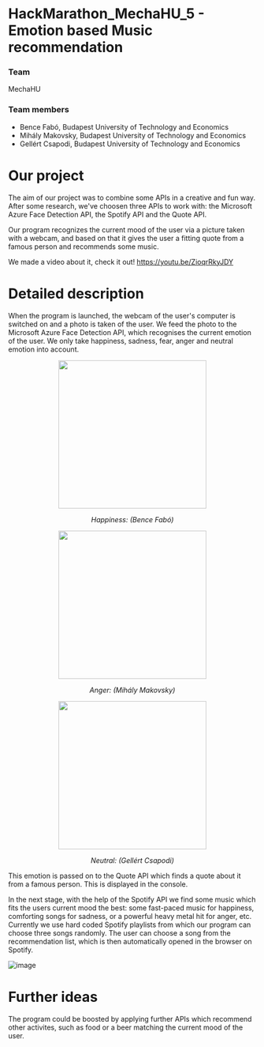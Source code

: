 # HackMarathon_MechaHU_5 - Emotion based Music recommendation
### Team
MechaHU
### Team members

- Bence Fabó, Budapest University of Technology and Economics
- Mihály Makovsky, Budapest University of Technology and Economics
- Gellért Csapodi, Budapest University of Technology and Economics

# Our project
The aim of our project was to combine some APIs in a creative and fun way. After some research, we've choosen three APIs to work with: the Microsoft Azure Face Detection API, the Spotify API and the Quote API.

Our program recognizes the current mood of the user via a picture taken with a webcam, and based on that it gives the user a fitting quote from a famous person and recommends some music.

We made a video about it, check it out!
https://youtu.be/ZioqrRkyJDY

# Detailed description
When the program is launched, the webcam of the user's computer is switched on and a photo is taken of the user.
We feed the photo to the Microsoft Azure Face Detection API, which recognises the current emotion of the user. We only take happiness, sadness, fear, anger and neutral emotion into account.

<div align='center'>
<img height="300" src="https://user-images.githubusercontent.com/65888378/120859746-f0214800-c584-11eb-8437-525178ced50e.png" />
  <p><i>Happiness: (Bence Fabó)</i></p>
</div>

<div align='center'>
<img height="300" src="https://user-images.githubusercontent.com/65888378/120842732-61550100-c56d-11eb-8c0a-7e1eb79d61f5.png" />
  <p><i>Anger: (Mihály Makovsky)</i></p>
</div>

<div align='center'>
<img height=300 src="https://user-images.githubusercontent.com/65888378/120842813-83e71a00-c56d-11eb-8fe5-211ed286b4fa.png" />
  <p><i>Neutral: (Gellért Csapodi)</i></p>
</div>

This emotion is passed on to the Quote API which finds a quote about it from a famous person. This is displayed in the console.

In the next stage, with the help of the Spotify API we find some music which fits the users current mood the best: some fast-paced music for happiness, comforting songs for sadness, or a powerful heavy metal hit for anger, etc. Currently we use hard coded Spotify playlists from which our program can choose three songs randomly. The user can choose a song from the recommendation list, which is then automatically opened in the browser on Spotify.

![image](https://user-images.githubusercontent.com/65888378/120860155-83f31400-c585-11eb-85b4-fc41a2a06fe0.png)


# Further ideas
The program could be boosted by applying further APIs which recommend other activites, such as food or a beer matching the current mood of the user.
